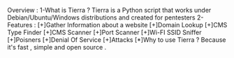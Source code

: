Overview :
1-What is Tierra ?
Tierra is a Python script that works under Debian/Ubuntu/Windows distributions and created for pentesters 
2-Features :
[+]Gather Information about a website
[+]Domain Lookup
[+]CMS Type Finder
[+]CMS Scanner
[+]Port Scanner
[+]Wi-FI SSID Sniffer
[+]Poisners
[+]Denial Of Service
[+]Attacks
[*]Why to use Tierra ?
Because it's fast , simple and open source .

